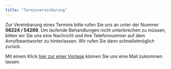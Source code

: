 ```yaml
---
title: "Terminvereinbarung"
---
```


Zur Vereinbarung eines Termins bitte rufen Sie uns an unter der Nummer **06224 / 54269**. Um laufende Behandlungen nicht unterbrechen zu müssen, bitten wir Sie uns eine Nachricht und ihre Telefonnummer auf dem Anrufbeantworter zu hinterlassen. Wir rufen Sie dann schnellstmöglich zurück.

Mit einem Klick [hier zur einer Vorlage](mailto:info@ergotherapie-ssl.de?subject=Terminvereinbarung) können Sie uns eine Mail zukommen lassen.
